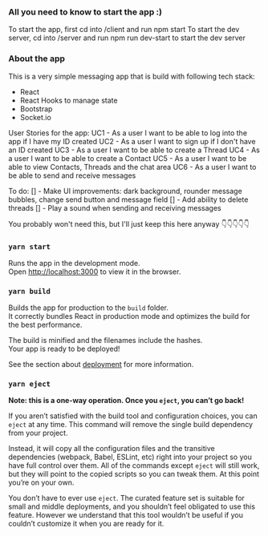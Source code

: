 ### All you need to know to start the app :)

To start the app, first cd into /client and run npm start
To start the dev server, cd into /server and run npm run dev-start to start the dev server
### About the app
This is a very simple messaging app that is build with following tech stack:
- React
- React Hooks to manage state
- Bootstrap
- Socket.io

User Stories for the app:
UC1 - As a user I want to be able to log into the app if I have my ID created
UC2 - As a user I want to sign up if I don't have an ID created
UC3 - As a user I want to be able to create a Thread
UC4 - As a user I want to be able to create a Contact
UC5 - As a user I want to be able to view Contacts, Threads and the chat area
UC6 - As a user I want to be able to send and receive messages

To do:
[] - Make UI improvements: dark background, rounder message bubbles, change send button and message field
[] - Add ability to delete threads
[] - Play a sound when sending and receiving messages

You probably won't need this, but I'll just keep this here anyway
👇👇👇👇👇
### `yarn start`

Runs the app in the development mode.\
Open [http://localhost:3000](http://localhost:3000) to view it in the browser.

### `yarn build`

Builds the app for production to the `build` folder.\
It correctly bundles React in production mode and optimizes the build for the best performance.

The build is minified and the filenames include the hashes.\
Your app is ready to be deployed!

See the section about [deployment](https://facebook.github.io/create-react-app/docs/deployment) for more information.

### `yarn eject`

**Note: this is a one-way operation. Once you `eject`, you can’t go back!**

If you aren’t satisfied with the build tool and configuration choices, you can `eject` at any time. This command will remove the single build dependency from your project.

Instead, it will copy all the configuration files and the transitive dependencies (webpack, Babel, ESLint, etc) right into your project so you have full control over them. All of the commands except `eject` will still work, but they will point to the copied scripts so you can tweak them. At this point you’re on your own.

You don’t have to ever use `eject`. The curated feature set is suitable for small and middle deployments, and you shouldn’t feel obligated to use this feature. However we understand that this tool wouldn’t be useful if you couldn’t customize it when you are ready for it.
